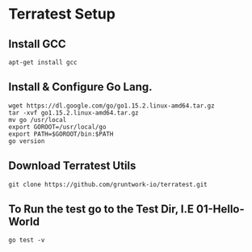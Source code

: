 # Terratest Setup

## Install GCC
```
apt-get install gcc
```

## Install & Configure Go Lang. 
```
wget https://dl.google.com/go/go1.15.2.linux-amd64.tar.gz
tar -xvf go1.15.2.linux-amd64.tar.gz
mv go /usr/local
export GOROOT=/usr/local/go
export PATH=$GOROOT/bin:$PATH
go version
```

## Download Terratest Utils
```
git clone https://github.com/gruntwork-io/terratest.git

```

## To Run the test go to the Test Dir, I.E 01-Hello-World
```
go test -v 
```
